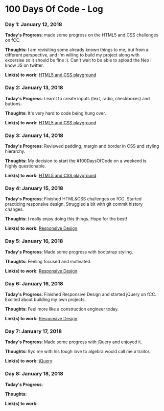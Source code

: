 # 100 Days Of Code - Log

### Day 1: January 12, 2018

**Today's Progress**: made some progress on the HTML5 and CSS challenges on fCC.

**Thoughts:** I am revisiting some already known things to me, but from a different perspective, and I'm willing to build my project along with excersise so it should be fine :). Can't wait to be able to apload the Neo I know JS on twitter.

**Link(s) to work:** [HTML5 and CSS playground](https://github.com/gorniczy/my100daysOfCode)


### Day 2: January 13, 2018

**Today's Progress**: Learnt to create inputs (text, radio, checkboxes) and buttons.

**Thoughts:** It's very hard to code being hung over.

**Link(s) to work:** [HTML5 and CSS playground](https://github.com/gorniczy/my100daysOfCode)


### Day 3: January 14, 2018

**Today's Progress**: Reviewed padding, margin and border in CSS and styling hierarchy.

**Thoughts:** My decision to start the #100DaysOfCode on a weekend is highly questionable.

**Link(s) to work:** [HTML5 and CSS playground](https://github.com/gorniczy/my100daysOfCode)


### Day 4: January 15, 2018

**Today's Progress**: Finished HTML&CSS challenges on fCC. Started practicing responsive design. Struggled a bit with git commit history changes.

**Thoughts:** I really enjoy doing this things. Hope for the best!

**Link(s) to work:** [Responsive Design](https://github.com/gorniczy/my100daysOfCode/blob/master/Responsive%20Design.html)


### Day 5: January 16, 2018

**Today's Progress**: Made some progress with bootstrap styling.

**Thoughts:** Feeling focused and motivated.

**Link(s) to work:** [Responsive Design](https://github.com/gorniczy/my100daysOfCode/blob/master/Responsive%20Design.html)


### Day 6: January 16, 2018

**Today's Progress**: Finished Responsive Design and started jQuery on fCC. Excited about building my own projects.

**Thoughts:** Feel more like a construction engineer today.

**Link(s) to work:** [Responsive Design](https://github.com/gorniczy/my100daysOfCode/blob/master/Responsive%20Design.html)


### Day 7: January 17, 2018

**Today's Progress**: Made some progress with jQuery and enjoyed it.

**Thoughts:** 8yo me with his tough love to algebra would call me a traitor.

**Link(s) to work:** [jQuery](https://github.com/gorniczy/my100daysOfCode/blob/master/jQuery.html)


### Day 8: January 18, 2018

**Today's Progress**:

**Thoughts:**

**Link(s) to work:**
